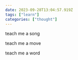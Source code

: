 ```yaml
---
date: 2023-09-28T13:04:57.919Z
tags: ["learn"]
categories: ["thought"]
---
```

teach me a song

teach me a move

teach me a word
